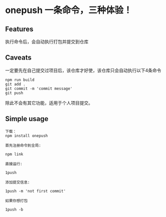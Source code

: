 # onepush  一条命令，三种体验！
## Features
 执行命令后，会自动执行打包并提交到仓库
## Caveats
一定要先在自己提交过项目后，该仓库才好使，该仓库只会自动执行以下4条命令
```
npm run build
git add .
git commit -m 'commit message'
git push
```
除此不会有其它功能，适用于个人项目提交。
## Simple usage
```
下载：
npm install onepush

首先注册命令到全局:

npm link 

直接运行:

1push

添加提交信息:

1push -m 'not first commit'

如果你想打包

1push -b
```
